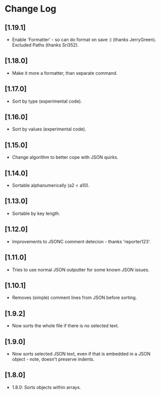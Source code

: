 # Change Log

## [1.19.1]

- Enable 'Formatter' - so can do format on save :) (thanks JerryGreen). Excluded Paths (thanks Sri352).

## [1.18.0]

- Make it more a formatter, than separate command.

## [1.17.0]

- Sort by type (experimental code).

## [1.16.0] 

- Sort by values (experimental code).

## [1.15.0]

- Change algorithm to better cope with JSON quirks.

## [1.14.0]

- Sortable alphanumerically (a2 < a10).

## [1.13.0]

- Sortable by key length.

## [1.12.0]

- Improvements to JSONC comment detecion - thanks 'reporter123'.

## [1.11.0]

- Tries to use normal JSON outputter for some known JSON issues.

## [1.10.1]

- Removes (simple) comment lines from JSON before sorting.

## [1.9.2]

- Now sorts the whole file if there is no selected text.

## [1.9.0]

- Now sorts selected JSON text, even if that is embedded in a JSON object - note, doesn't preserve indents.

## [1.8.0]

- 1.8.0: Sorts objects within arrays.
